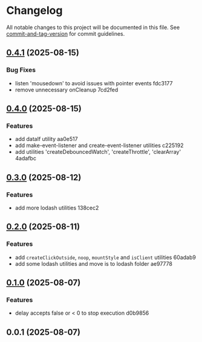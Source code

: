 # Changelog

All notable changes to this project will be documented in this file. See [commit-and-tag-version](https://github.com/absolute-version/commit-and-tag-version) for commit guidelines.

## [0.4.1](///compare/v0.4.0...v0.4.1) (2025-08-15)


### Bug Fixes

* listen 'mousedown' to avoid issues with pointer events fdc3177
* remove unnecessary onCleanup 7cd2fed

## [0.4.0](///compare/v0.3.0...v0.4.0) (2025-08-15)


### Features

* add dataIf utility aa0e517
* add make-event-listener and create-event-listener utilities c225192
* add utilities 'createDebouncedWatch', 'createThrottle', 'clearArray' 4adafbc

## [0.3.0](///compare/v0.2.0...v0.3.0) (2025-08-12)


### Features

* add more lodash utilities 138cec2

## [0.2.0](///compare/v0.1.0...v0.2.0) (2025-08-11)


### Features

* add `createClickOutside`, `noop`, `mountStyle` and `isClient` utilities 60adab9
* add some lodash utilities and move is to lodash folder ae97778

## [0.1.0](///compare/v0.0.1...v0.1.0) (2025-08-07)


### Features

* delay accepts false or < 0 to stop execution d0b9856

## 0.0.1 (2025-08-07)
